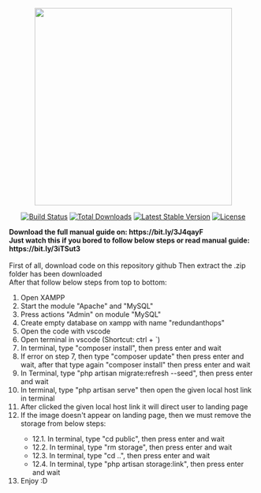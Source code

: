 <p align="center"><a href="https://laravel.com" target="_blank"><img src="https://raw.githubusercontent.com/laravel/art/master/logo-lockup/5%20SVG/2%20CMYK/1%20Full%20Color/laravel-logolockup-cmyk-red.svg" width="400"></a></p>

<p align="center">
<a href="https://travis-ci.org/laravel/framework"><img src="https://travis-ci.org/laravel/framework.svg" alt="Build Status"></a>
<a href="https://packagist.org/packages/laravel/framework"><img src="https://img.shields.io/packagist/dt/laravel/framework" alt="Total Downloads"></a>
<a href="https://packagist.org/packages/laravel/framework"><img src="https://img.shields.io/packagist/v/laravel/framework" alt="Latest Stable Version"></a>
<a href="https://packagist.org/packages/laravel/framework"><img src="https://img.shields.io/packagist/l/laravel/framework" alt="License"></a>
</p>

<div>
  <p>
    <div>
      <b> Download the full manual guide on: https://bit.ly/3J4qayF</b>
    </div>
    <div>
      <b> Just watch this if you bored to follow below steps or read manual guide: https://bit.ly/3iTSut3</b>
    </div>
    <br/>
    <div>
      First of all, download code on this repository github
      Then extract the .zip folder has been downloaded
      </br>
       After that follow below steps from top to bottom:
      <ol>
        <li>Open XAMPP</li>
        <li>Start the module "Apache" and "MySQL"</li>
        <li>Press actions "Admin" on module "MySQL"</li>
        <li>Create empty database on xampp with name "redundanthops"</li>
        <li>Open the code with vscode</li>
        <li>Open terminal in vscode (Shortcut: ctrl + `)</li>
        <li>In terminal, type "composer install", then press enter and wait</li>
        <li>If error on step 7, then type "composer update" then press enter and wait, after that type again "composer install" then press enter and wait</li>
        <li>In Terminal, type "php artisan migrate:refresh --seed", then press enter and wait</li>
        <li>In terminal, type "php artisan serve" then open the given local host link in terminal</li>
        <li>After clicked the given local host link it will direct user to landing page</li>
        <li>If the image doesn't appear on landing page, then we must remove the storage from below steps:</li>
        <ul>
          <li>12.1. In terminal, type "cd public", then press enter and wait</li>
          <li>12.2. In terminal, type "rm storage", then press enter and wait</li>
          <li>12.3. In terminal, type "cd ..", then press enter and wait</li>
          <li>12.4. In terminal, type "php artisan storage:link", then press enter and wait</li>
        </ul>
        <li> Enjoy :D</li>
      </ol>
    </div>
  </p>
</div>

